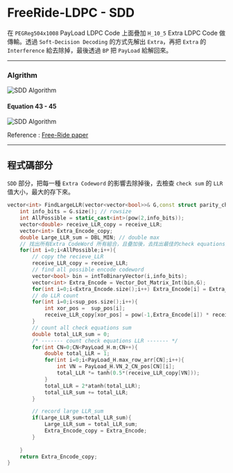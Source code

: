 # FreeRide-LDPC - SDD
在 `PEGReg504x1008` PayLoad LDPC Code 上面疊加 `H_10_5` Extra LDPC Code 做傳輸。透過 `Soft-Decision Decoding` 的方式先解出 `Extra`，再把 `Extra` 的 `Interference` 給去除掉，最後透過 `BP` 把 `PayLoad` 給解回來。

----
### Algrithm
![SDD Algorithm](https://github.com/ChouGiGiNYCU/LDPC/tree/main/Free_ride/SDD/img/SDD_Alg.png)
#### Equation 43 - 45
![SDD Algorithm](https://github.com/ChouGiGiNYCU/LDPC/tree/main/Free_ride/SDD/img/SDD_equation.png)

Reference : [Free-Ride paper](https://ieeexplore.ieee.org/document/9584875)

---

## 程式碼部分
`SDD` 部分，把每一種 `Extra Codeword` 的影響去除掉後，去檢查 `check sum` 的 `LLR` 值大小，最大的存下來。
``` c++ =
vector<int> FindLargeLLR(vector<vector<bool>>& G,const struct parity_check& PayLoad_H,const vector<double>& receive_LLR,vector<int>& sup_pos){
    int info_bits = G.size(); // rowsize
    int AllPossible = static_cast<int>(pow(2,info_bits));
    vector<double> receive_LLR_copy = receive_LLR;
    vector<int> Extra_Encode_copy;
    double Large_LLR_sum = DBL_MIN; // double max
    // 找出所有Extra CodeWord 所有組合，且疊加後，去找出最佳的check equations的LLR
    for(int i=0;i<AllPossible;i++){
        // copy the recieve_LLR
        receive_LLR_copy = receive_LLR;
        // find all possible encode codeword
        vector<bool> bin = intToBinaryVector(i,info_bits);
        vector<int> Extra_Encode = Vector_Dot_Matrix_Int(bin,G);
        for(int i=0;i<Extra_Encode.size();i++) Extra_Encode[i] = Extra_Encode[i]%2;
        // do LLR count 
        for(int i=0;i<sup_pos.size();i++){
            int xor_pos =  sup_pos[i];
            receive_LLR_copy[xor_pos] = pow(-1,Extra_Encode[i]) * receive_LLR[xor_pos];
        } 
        // count all check equations sum
        double total_LLR_sum = 0;
        /* ------- count check equations LLR ------- */
        for(int CN=0;CN<PayLoad_H.m;CN++){
            double total_LLR = 1;
            for(int i=0;i<PayLoad_H.max_row_arr[CN];i++){
                int VN = PayLoad_H.VN_2_CN_pos[CN][i];
                total_LLR *= tanh(0.5*(receive_LLR_copy[VN])); 
            }
            total_LLR = 2*atanh(total_LLR);
            total_LLR_sum += total_LLR; 
        }

        // record large LLR_sum 
        if(Large_LLR_sum<total_LLR_sum){
            Large_LLR_sum = total_LLR_sum;
            Extra_Encode_copy = Extra_Encode;
        }
        
    }
    return Extra_Encode_copy;
}
```